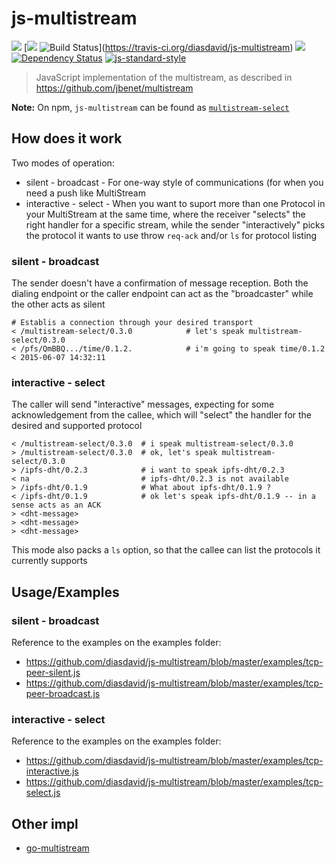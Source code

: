 js-multistream
================

[![](https://img.shields.io/badge/made%20by-Protocol%20Labs-blue.svg?style=flat-square)](http://ipn.io) [[![](https://img.shields.io/badge/freejs-%23ipfs-blue.svg?style=flat-square)](http://webchat.freenode.net/?channels=%23ipfs) ![Build Status](https://travis-ci.org/diasdavid/js-multistream.svg?style=flat-square)](https://travis-ci.org/diasdavid/js-multistream) ![](https://img.shields.io/badge/coverage-85-yellow.svg?style=flat-square) [![Dependency Status](https://david-dm.org/diasdavid/js-multistream.svg?style=flat-square)](https://david-dm.org/diasdavid/js-multistream) [![js-standard-style](https://img.shields.io/badge/code%20style-standard-brightgreen.svg?style=flat-square)](https://github.com/feross/standard)

> JavaScript implementation of the multistream, as described in https://github.com/jbenet/multistream

**Note:** On npm, `js-multistream` can be found as [`multistream-select`](https://www.npmjs.com/package/multistream-select)

## How does it work

Two modes of operation:
- silent - broadcast - For one-way style of communications (for when you need a push like MultiStream
- interactive - select - When you want to suport more than one Protocol in your MultiStream at the same time, where the receiver "selects" the right handler for a specific stream, while the sender "interactively" picks the protocol it wants to use throw `req-ack` and/or `ls` for protocol listing

### silent - broadcast

The sender doesn't have a confirmation of message reception. Both the dialing endpoint or the caller endpoint can act as the "broadcaster" while the other acts as silent

```
# Establis a connection through your desired transport
< /multistream-select/0.3.0            # let's speak multistream-select/0.3.0
< /pfs/QmBBQ.../time/0.1.2.            # i'm going to speak time/0.1.2
< 2015-06-07 14:32:11
```

### interactive - select

The caller will send "interactive" messages, expecting for some acknowledgement from the callee, which will "select" the handler for the desired and supported protocol

```
< /multistream-select/0.3.0  # i speak multistream-select/0.3.0
> /multistream-select/0.3.0  # ok, let's speak multistream-select/0.3.0
> /ipfs-dht/0.2.3            # i want to speak ipfs-dht/0.2.3
< na                         # ipfs-dht/0.2.3 is not available
> /ipfs-dht/0.1.9            # What about ipfs-dht/0.1.9 ?
< /ipfs-dht/0.1.9            # ok let's speak ipfs-dht/0.1.9 -- in a sense acts as an ACK
> <dht-message>
> <dht-message>
> <dht-message>
```

This mode also packs a `ls` option, so that the callee can list the protocols it currently supports

## Usage/Examples

### silent - broadcast

Reference to the examples on the examples folder:
- https://github.com/diasdavid/js-multistream/blob/master/examples/tcp-peer-silent.js
- https://github.com/diasdavid/js-multistream/blob/master/examples/tcp-peer-broadcast.js

### interactive - select

Reference to the examples on the examples folder:
- https://github.com/diasdavid/js-multistream/blob/master/examples/tcp-interactive.js
- https://github.com/diasdavid/js-multistream/blob/master/examples/tcp-select.js

## Other impl

- [go-multistream](https://github.com/whyrusleeping/go-multistream)
